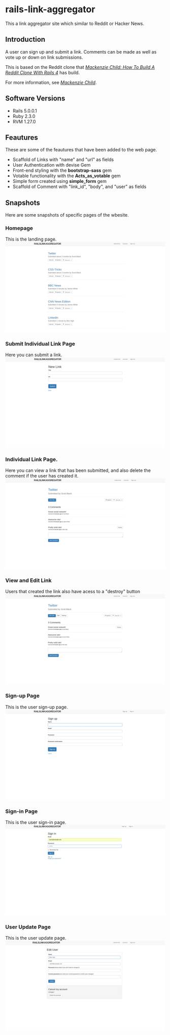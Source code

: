 
# rails-link-aggregator

This a link aggregator site which similar to Reddit or Hacker News.

## Introduction
A user can sign up and submit a link. Comments can be made as well as vote up or down on link submissions.

This is based on the Reddit clone that [*Mackenzie Child: How To Build A Reddit Clone With Rails 4*](https://mackenziechild.me/12-in-12/1/) has build.

For more information, see [*Mackenzie Child*](https://mackenziechild.me/).

## Software Versions
*   Rails 5.0.0.1
*   Ruby 2.3.0
*   RVM 1.27.0

## Feautures
These are some of the feautures that have been added to the web page.
*   Scaffold of Links with "name" and "url" as fields
*   User Authentication with devise Gem
*   Front-end styling with the **bootstrap-sass** gem
*   Votable functionality with the **Acts_as_votable** gem
*   Simple form created using **simple_form** gem
*   Scaffold of Comment with "link_id", "body", and "user" as fields

## Snapshots
Here are some snapshots of specific pages of the wbesite.
### Homepage
This is the landing page.
![Alt text](app/assets/images/FrontPage.jpg?raw=true "Hompage")
### Submit Individual Link Page
Here you can submit a link.
![Alt text](app/assets/images/SubmitLink.jpg?raw=true "Submit Individual Link Page")
### Individual Link Page.
Here you can view a link that has been submitted, and also delete the comment if the user has created it.
![Alt text](app/assets/images/IndLinkPage.jpg?raw=true "Individual Link Page")
### View and Edit Link
Users that  created the link also have acess to a "destroy" button
![Alt text](app/assets/images/LinkEdit.jpg?raw=true "Edit Link Page")
### Sign-up Page
This is the user sign-up page.
![Alt text](app/assets/images/SignUp.jpg?raw=true "Sign-up Page")
### Sign-in Page
This is the user sign-in page.
![Alt text](app/assets/images/SignIn.jpg?raw=true "Sign-in Page")
### User Update Page
This is the user update page.
![Alt text](app/assets/images/EditAcc.jpg?raw=true "User Update Page")
